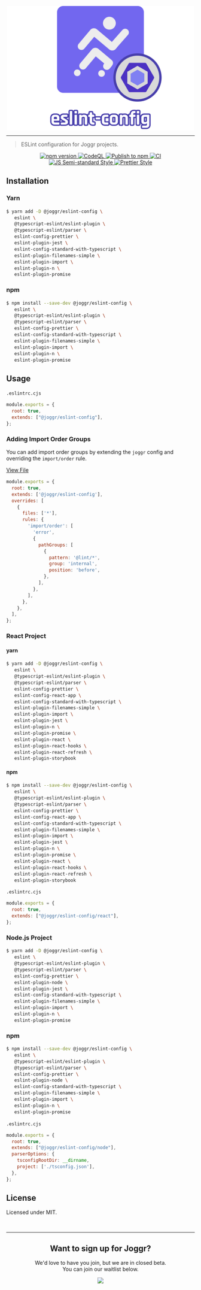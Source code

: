 <div>
    <p align="center">
        <img src="https://github.com/joggrdocs/eslint-config/blob/main/.github/assets/logo.png" align="center" width="500" />
    </p>
    <hr>
</div>

> ESLint configuration for Joggr projects.

<p align="center">
  <a href="https://badge.fury.io/js/@joggr%2Ftempo">
    <img src="https://badge.fury.io/js/@joggr%2Ftempo.svg" alt="npm version">
  </a>
  <a href="https://github.com/joggrdocs/eslint-config/actions/workflows/github-code-scanning/codeql">
    <img alt="CodeQL" src="https://github.com/joggrdocs/eslint-config/actions/workflows/github-code-scanning/codeql/badge.svg">
  </a>
  <a href="https://www.npmjs.com/package/@joggr/eslint-config">
    <img alt="Publish to npm" src="https://github.com/joggrdocs/eslint-config/actions/workflows/npm-publish.yaml/badge.svg">
  </a>
  <a href="https://github.com/joggrdocs/eslint-config/actions/workflows/ci.yaml">
    <img alt="CI" src="https://github.com/joggrdocs/eslint-config/actions/workflows/ci.yaml/badge.svg">
  </a>
  <br/>
  <a href="https://github.com/standard/semistandard">
    <img alt="JS Semi-standard Style" src="https://img.shields.io/badge/code%20style-semistandard-brightgreen.svg">
  </a>
  <a href="https://github.com/prettier/prettier">
    <img alt="Prettier Style" src="https://img.shields.io/badge/code_style-prettier-ff69b4.svg?style=flat-square">
  </a>
</p>


## Installation

### Yarn

```bash
$ yarn add -D @joggr/eslint-config \
   eslint \
   @typescript-eslint/eslint-plugin \
   @typescript-eslint/parser \
   eslint-config-prettier \
   eslint-plugin-jest \
   eslint-config-standard-with-typescript \
   eslint-plugin-filenames-simple \
   eslint-plugin-import \
   eslint-plugin-n \
   eslint-plugin-promise
```

### npm

```bash
$ npm install --save-dev @joggr/eslint-config \
   eslint \
   @typescript-eslint/eslint-plugin \
   @typescript-eslint/parser \
   eslint-config-prettier \
   eslint-config-standard-with-typescript \
   eslint-plugin-filenames-simple \
   eslint-plugin-import \
   eslint-plugin-n \
   eslint-plugin-promise
```

## Usage

`.eslintrc.cjs`
```js
module.exports = {
  root: true,
  extends: ["@joggr/eslint-config"],
};
```

### Adding Import Order Groups

You can add import order groups by extending the `joggr` config and overriding the `import/order` rule.

[View File](.eslintrc.js)

```js
module.exports = {
  root: true,
  extends: ['@joggr/eslint-config'],
  overrides: [
    {
      files: ['*'],
      rules: {
        'import/order': [
          'error',
          {
            pathGroups: [
              {
                pattern: '@lint/*',
                group: 'internal',
                position: 'before',
              },
            ],
          },
        ],
      },
    },
  ],
};
```

### React Project

#### yarn

```bash
$ yarn add -D @joggr/eslint-config \
   eslint \
   @typescript-eslint/eslint-plugin \
   @typescript-eslint/parser \
   eslint-config-prettier \
   eslint-config-react-app \
   eslint-config-standard-with-typescript \
   eslint-plugin-filenames-simple \
   eslint-plugin-import \
   eslint-plugin-jest \
   eslint-plugin-n \
   eslint-plugin-promise \
   eslint-plugin-react \
   eslint-plugin-react-hooks \
   eslint-plugin-react-refresh \
   eslint-plugin-storybook
```

#### npm

```bash
$ npm install --save-dev @joggr/eslint-config \
   eslint \
   @typescript-eslint/eslint-plugin \
   @typescript-eslint/parser \
   eslint-config-prettier \
   eslint-config-react-app \
   eslint-config-standard-with-typescript \
   eslint-plugin-filenames-simple \
   eslint-plugin-import \
   eslint-plugin-jest \
   eslint-plugin-n \
   eslint-plugin-promise \
   eslint-plugin-react \
   eslint-plugin-react-hooks \
   eslint-plugin-react-refresh \
   eslint-plugin-storybook
```

`.eslintrc.cjs`
```js
module.exports = {
  root: true,
  extends: ["@joggr/eslint-config/react"],
};
```

### Node.js Project

```bash
$ yarn add -D @joggr/eslint-config \
   eslint \
   @typescript-eslint/eslint-plugin \
   @typescript-eslint/parser \
   eslint-config-prettier \
   eslint-plugin-node \
   eslint-plugin-jest \
   eslint-config-standard-with-typescript \
   eslint-plugin-filenames-simple \
   eslint-plugin-import \
   eslint-plugin-n \
   eslint-plugin-promise
```

### npm

```bash
$ npm install --save-dev @joggr/eslint-config \
   eslint \
   @typescript-eslint/eslint-plugin \
   @typescript-eslint/parser \
   eslint-config-prettier \
   eslint-plugin-node \
   eslint-config-standard-with-typescript \
   eslint-plugin-filenames-simple \
   eslint-plugin-import \
   eslint-plugin-n \
   eslint-plugin-promise
```

`.eslintrc.cjs`
```js
module.exports = {
  root: true,
  extends: ["@joggr/eslint-config/node"],
  parserOptions: {
    tsconfigRootDir: __dirname,
    project: ['./tsconfig.json'],
  },
};
```

## License

Licensed under MIT.

<br>
<hr>
<h2 align="center">
    Want to sign up for Joggr?
</h2>
<p align="center">
    We'd love to have you join, but we are in closed beta. <br> You can join our waitlist below.
</p>
<p align="center">
    <a href="https://www.joggr.io/closed-beta-waitlist?utm_source=github&utm_medium=org-readme&utm_campaign=static-docs" alt="Join the Waitlist">
        <img src="https://storage.googleapis.com/joggr-public-assets/github/badges/join-waitlist-badge.svg" width="250px" />
    </a>
</p>
